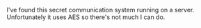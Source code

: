 I've found this secret communication system running on a server. Unfortunately it uses AES so there's not much I can do.
